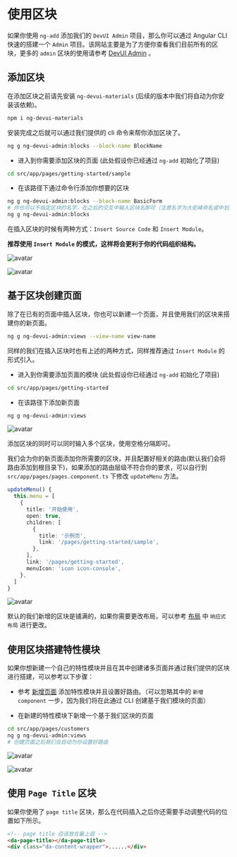 # 使用区块

如果你使用 `ng-add` 添加我们的 `DevUI Admin` 项目，那么你可以通过 Angular CLI 快速的搭建一个 `Admin` 项目。该网站主要是为了方便你查看我们目前所有的区块，更多的 `admin` 区块的使用请参考 [DevUI Admin](https://devui.design/admin-page/docs/use-block) 。

## 添加区块

在添加区块之前请先安装 `ng-devui-materials` (后续的版本中我们将自动为你安装该依赖)。

```bash
npm i ng-devui-materials
```

安装完成之后就可以通过我们提供的 cli 命令来帮你添加区块了。

```bash
ng g ng-devui-admin:blocks --block-name BlockName
```

- 进入到你需要添加区块的页面 (此处假设你已经通过 `ng-add` 初始化了项目)

```bash
cd src/app/pages/getting-started/sample
```

- 在该路径下通过命令行添加你想要的区块

```bash
ng g ng-devui-admin:blocks --block-name BasicForm
# 你也可以不指定区块的名字，在之后的交互中输入区块名即可（注意名字为大驼峰命名或中划线连接）
ng g ng-devui-admin:blocks
```

在插入区块的时候有两种方式：`Insert Source Code` 和 `Insert Module`。

**推荐使用 `Insert Module` 的模式，这样将会更利于你的代码组织结构。**

![avatar](/assets/docs/block-insert.png)

![avatar](/assets/docs/insert-result-zh.png)

## 基于区块创建页面

除了在已有的页面中插入区块，你也可以新建一个页面，并且使用我们的区块来搭建你的新页面。

```bash
ng g ng-devui-admin:views --view-name view-name
```

同样的我们在插入区块时也有上述的两种方式，同样推荐通过 `Insert Module` 的形式引入。

- 进入到你需要添加页面的模块 (此处假设你已经通过 `ng-add` 初始化了项目)

```bash
cd src/app/pages/getting-started
```

- 在该路径下添加新页面

```bash
ng g ng-devui-admin:views
```

![avatar](/assets/docs/view-insert.png)

添加区块的同时可以同时输入多个区块，使用空格分隔即可。

我们会为你的新页面添加你所需要的区块，并且配置好相关的路由(默认我们会将路由添加到根目录下)，如果添加的路由层级不符合你的要求，可以自行到 `src/app/pages/pages.component.ts` 下修改 `updateMenu` 方法。

```typescript
updateMenu() {
  this.menu = [
    {
      title: '开始使用',
      open: true,
      children: [
        {
          title: '示例页',
          link: '/pages/getting-started/sample',
        },
      ],
      link: '/pages/getting-started',
      menuIcon: 'icon icon-console',
    },
  ]
}
```

![avatar](/assets/docs/view-insert-result-zh.png)

默认的我们新增的区块是铺满的，如果你需要更改布局，可以参考 [布局](/admin-page/docs/layout) 中 `响应式布局` 进行更改。

## 使用区块搭建特性模块

如果你想新建一个自己的特性模块并且在其中创建诸多页面并通过我们提供的区块进行搭建，可以参考以下步骤：

- 参考 [新增页面](/admin-page/docs/new-page) 添加特性模块并且设置好路由。（可以忽略其中的 `新增component` 一步，因为我们将在此通过 CLI 创建基于我们模块的页面）

- 在新建的特性模块下新增一个基于我们区块的页面

```bash
cd src/app/pages/customers
ng g ng-devui-admin:views
# 创建页面之后我们会自动为你设置好路由
```

![avatar](/assets/docs/create-page.png)

![avatar](/assets/docs/create-page-result-zh.png)

## 使用 `Page Title` 区块

如果你使用了 `page title` 区块，那么在代码插入之后你还需要手动调整代码的位置如下所示。

```html
<!-- page title 应该放在最上层 -->
<da-page-title></da-page-title>
<div class="da-content-wrapper">......</div>
```
